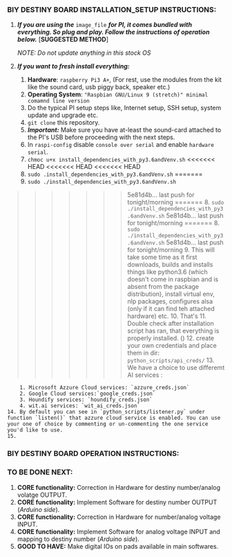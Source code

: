 ### BIY DESTINY BOARD INSTALLATION_SETUP INSTRUCTIONS:
1. **_If you are using the_** `image_file` **_for PI, it comes bundled with everything. So plug and play. Follow the instructions of operation below._** [**SUGGESTED METHOD**]

    *NOTE: Do not update anything in this stock OS*

 2. **_If you want to fresh install everything:_**
    
    1. **Hardware**: `raspberry Pi3 A+`, (For rest, use the modules from the kit like the sound card, usb piggy back, speaker etc.)
    2. **Operating System**: `"Raspbian GNU/Linux 9 (stretch)" minimal comamnd line version`
    3. Do the typical PI setup steps like, Internet setup, SSH setup, system update and upgrade etc. 
    4. `git clone` this repository.
    5. **_Important:_** Make sure you have at-least the sound-card attached to the PI's USB before proceeding with the next steps.
    6. In `raspi-config` disable `console over serial` and enable `hardware serial`.
    7. `chmoc u+x install_dependencies_with_py3.6andVenv.sh`
<<<<<<< HEAD
<<<<<<< HEAD
<<<<<<< HEAD
    8. `sudo .install_dependencies_with_py3.6andVenv.sh`
=======
    8. `sudo ./install_dependencies_with_py3.6andVenv.sh`
>>>>>>> 5e81d4b... last push for tonight/morning
=======
    8. `sudo ./install_dependencies_with_py3.6andVenv.sh`
>>>>>>> 5e81d4b... last push for tonight/morning
=======
    8. `sudo ./install_dependencies_with_py3.6andVenv.sh`
>>>>>>> 5e81d4b... last push for tonight/morning
    9. This will take some time as it first downloads, builds and installs things like python3.6 (which doesn't come in raspbian and is absent from the package distribution), install virtual env, nlp packages, configures alsa (only if it can find teh attached hardware) etc.
    10. That's 
    11. Double check after installation script has ran, that everything is properly installed. ()
    12. create your own credentials and place them in dir: `python_scripts/api_creds/`
    13. We have a choice to use differemt AI services :

        1. Microsoft Azzure Cloud services: `azzure_creds.json`
        2. Google Cloud services:`google_creds.json`
        3. Houndify services: `houndify_creds.json`
        4. wit.ai services: `wit_ai_creds.json`
    14. By default you can see in `python_scripts/listener.py` under function `listen()` that azzure cloud service is enabled. You can use your one of choice by commenting or un-commenting the one service you'd like to use.
    15. 

### BIY DESTINY BOARD OPERATION INSTRUCTIONS:

### TO BE DONE NEXT:
1. **CORE functionality:** Correction in Hardware for destiny number/analog volatge OUTPUT.
2. **CORE functionality:** Implement Software for destiny number OUTPUT (*Arduino side*).
3. **CORE functionality:** Correction in Hardware for number/analog voltage INPUT.
4. **CORE functionality:** Implement Software for analog voltage INPUT and mapping to destiny number (*Arduino side*).
5. **GOOD TO HAVE:** Make digital IOs on pads available in main softwares.
